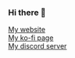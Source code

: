 ### Hi there 👋  

[My website](https://zyrafaq.com)  
[My ko-fi page](https://ko-fi.com/zyrafaq)  
[My discord server](https://discord.com/invite/bZxyTVUP5g)  
